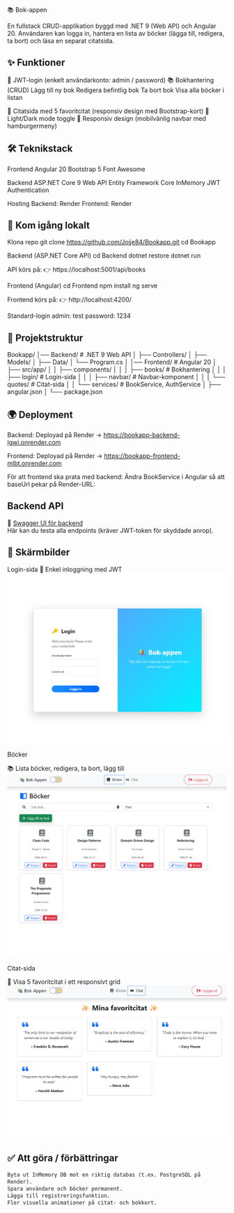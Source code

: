 📚 Bok-appen

En fullstack CRUD-applikation byggd med .NET 9 (Web API) och Angular 20.
Användaren kan logga in, hantera en lista av böcker (lägga till, redigera, ta bort) och läsa en separat citatsida.


## ✨ Funktioner

🔑 JWT-login (enkelt användarkonto: admin / password)
📚 Bokhantering (CRUD)
    Lägg till ny bok
    Redigera befintlig bok
    Ta bort bok
    Visa alla böcker i listan

💬 Citatsida med 5 favoritcitat (responsiv design med Bootstrap-kort)
🌙 Light/Dark mode toggle
📱 Responsiv design (mobilvänlig navbar med hamburgermeny)


## 🛠️ Teknikstack

Frontend
    Angular 20
    Bootstrap 5
    Font Awesome

Backend
    ASP.NET Core 9 Web API
    Entity Framework Core InMemory
    JWT Authentication

Hosting
    Backend: Render
    Frontend: Render


## 🚀 Kom igång lokalt

Klona repo
    git clone https://github.com/Jojje84/Bookapp.git
    cd Bookapp

Backend (ASP.NET Core API)
    cd Backend
    dotnet restore
    dotnet run

API körs på:
👉 https://localhost:5001/api/books

Frontend (Angular)
    cd Frontend
    npm install
    ng serve

Frontend körs på:
👉 http://localhost:4200/

Standard-login
    admin: test
    password: 1234


## 📂 Projektstruktur

Bookapp/
│── Backend/ # .NET 9 Web API
│ ├── Controllers/
│ ├── Models/
│ ├── Data/
│ └── Program.cs
│
│── Frontend/ # Angular 20
│ ├── src/app/
│ │ ├── components/
│ │ │ ├── books/ # Bokhantering
│ │ │ ├── login/ # Login-sida
│ │ │ ├── navbar/ # Navbar-komponent
│ │ │ └── quotes/ # Citat-sida
│ │ └── services/ # BookService, AuthService
│ ├── angular.json
│ └── package.json


## 🌍 Deployment

Backend:
Deployad på Render → https://bookapp-backend-lgwi.onrender.com

Frontend:
Deployad på Render → https://bookapp-frontend-mlbt.onrender.com

För att frontend ska prata med backend:
Ändra BookService i Angular så att baseUrl pekar på Render-URL:

## Backend API

🔗 [Swagger UI för backend](https://bookapp-backend-lgwi.onrender.com/swagger)  
Här kan du testa alla endpoints (kräver JWT-token för skyddade anrop).


## 📸 Skärmbilder

Login-sida
🔑 Enkel inloggning med JWT
![Login-sida](screenshots/login.png)

Böcker

📚 Lista böcker, redigera, ta bort, lägg till
![Bocker-sida](screenshots/bocker.png)


Citat-sida

💬 Visa 5 favoritcitat i ett responsivt grid
![Citat-sida](screenshots/citat.png)


## ✅ Att göra / förbättringar
    Byta ut InMemory DB mot en riktig databas (t.ex. PostgreSQL på Render).
    Spara användare och böcker permanent.
    Lägga till registreringsfunktion.
    Fler visuella animationer på citat- och bokkort.